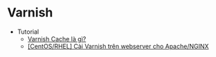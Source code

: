 # Varnish
* Tutorial
    - [Varnish Cache là gì?](http://goo.gl/9tnbgs)
    - [[CentOS/RHEL] Cài Varnish trên webserver cho Apache/NGINX](http://goo.gl/At0vmd)
